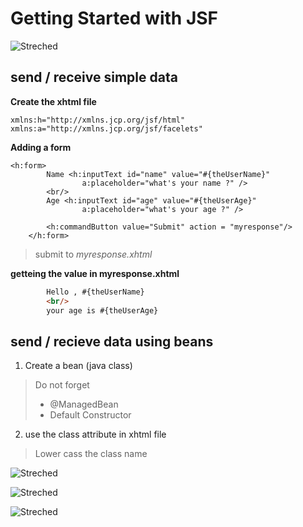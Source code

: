 # Getting Started with JSF

![Streched](/home/iliass/Pictures/JSF/MVC.png)

## send / receive simple data
**Create the xhtml file**

```xhtml
xmlns:h="http://xmlns.jcp.org/jsf/html"
xmlns:a="http://xmlns.jcp.org/jsf/facelets"
```

**Adding a form**
```
<h:form>
		Name <h:inputText id="name" value="#{theUserName}" 
				a:placeholder="what's your name ?" />
		<br/>
		Age <h:inputText id="age" value="#{theUserAge}" 
				a:placeholder="what's your age ?" />
		
		<h:commandButton value="Submit" action = "myresponse"/>
	</h:form>
```
>submit to *myresponse.xhtml*

**getteing the value in myresponse.xhtml**
```html
        Hello , #{theUserName}
		<br/>
		your age is #{theUserAge}
```

## send / recieve data using beans
1. Create a bean (java class)
> Do not forget 
>* @ManagedBean
>* Default Constructor

2. use the class attribute in xhtml file
> Lower cass the class name



![Streched](/home/iliass/Pictures/JSF/getManagedBean.png)

![Streched](/home/iliass/Pictures/JSF/setManagebean.png)

![Streched](/home/iliass/Pictures/JSF/ALLtogether.png)

